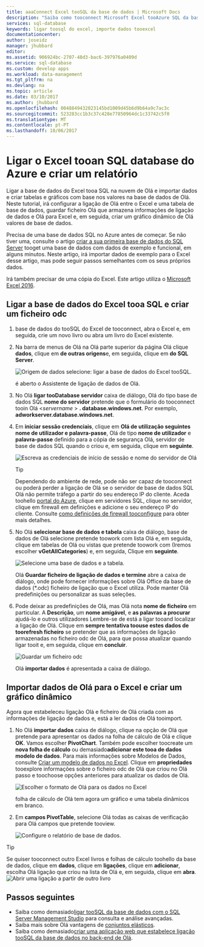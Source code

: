 ```yaml
---
title: aaaConnect Excel tooSQL da base de dados | Microsoft Docs
description: "Saiba como tooconnect Microsoft Excel tooAzure SQL da base de dados na nuvem de Olá. Importe dados para o Excel para criação de relatórios e exploração de dados."
services: sql-database
keywords: ligar toosql do excel, importe dados tooexcel
documentationcenter: 
author: joseidz
manager: jhubbard
editor: 
ms.assetid: 906924bc-2707-48d3-bac6-397976a0409d
ms.service: sql-database
ms.custom: develop apps
ms.workload: data-management
ms.tgt_pltfrm: na
ms.devlang: na
ms.topic: article
ms.date: 03/10/2017
ms.author: jhubbard
ms.openlocfilehash: 0048849432023145bd1009d45b6d9b64a9c7ac3c
ms.sourcegitcommit: 523283cc1b3c37c428e77850964dc1c33742c5f0
ms.translationtype: MT
ms.contentlocale: pt-PT
ms.lasthandoff: 10/06/2017
---
```

# <a name="connect-excel-tooan-azure-sql-database-and-create-a-report"></a>Ligar o Excel tooan SQL database do Azure e criar um relatório

Ligar a base de dados do Excel tooa SQL na nuvem de Olá e importar dados e criar tabelas e gráficos com base nos valores na base de dados de Olá. Neste tutorial, irá configurar a ligação de Olá entre o Excel e uma tabela de base de dados, guardar ficheiro Olá que armazena informações de ligação de dados e Olá para Excel e, em seguida, criar um gráfico dinâmico de Olá valores de base de dados.

Precisa de uma base de dados SQL no Azure antes de começar. Se não tiver uma, consulte o artigo [criar a sua primeira base de dados do SQL Server](sql-database-get-started-portal.md) tooget uma base de dados com dados de exemplo e funcional, em alguns minutos. Neste artigo, irá importar dados de exemplo para o Excel desse artigo, mas pode seguir passos semelhantes com os seus próprios dados.

Irá também precisar de uma cópia do Excel. Este artigo utiliza o [Microsoft Excel 2016](https://products.office.com/).

## <a name="connect-excel-tooa-sql-database-and-create-an-odc-file"></a>Ligar a base de dados do Excel tooa SQL e criar um ficheiro odc
1. base de dados do tooSQL do Excel de tooconnect, abra o Excel e, em seguida, crie um novo livro ou abra um livro do Excel existente.
2. Na barra de menus de Olá na Olá parte superior da página Olá clique **dados**, clique em **de outras origens**e, em seguida, clique em **do SQL Server**.
   
   ![Origem de dados selecione: ligar a base de dados do Excel tooSQL.](./media/sql-database-connect-excel/excel_data_source.png)
   
   é aberto o Assistente de ligação de dados de Olá.
3. No Olá **ligar tooDatabase servidor** caixa de diálogo, Olá do tipo base de dados SQL **nome do servidor** pretende que o formulário do tooconnect tooin Olá <*servername* > **. database.windows.net**. Por exemplo, **adworkserver.database.windows.net**.
4. Em **iniciar sessão credenciais**, clique em **Olá de utilização seguintes nome de utilizador e palavra-passe**, Olá de tipo **nome de utilizador** e **palavra-passe** definido para a cópia de segurança Olá, servidor de base de dados SQL quando o criou e, em seguida, clique em **seguinte**.
   
   ![Escreva as credenciais de início de sessão e nome do servidor de Olá](./media/sql-database-connect-excel/connect-to-server.png)
   
   > [!TIP]
   > Dependendo do ambiente de rede, pode não ser capaz de tooconnect ou poderá perder a ligação de Olá se o servidor de base de dados SQL Olá não permite tráfego a partir do seu endereço IP do cliente. Aceda toohello [portal do Azure](https://portal.azure.com/), clique em servidores SQL, clique no servidor, clique em firewall em definições e adicione o seu endereço IP do cliente. Consulte [como definições de firewall tooconfigure](sql-database-configure-firewall-settings.md) para obter mais detalhes.
   > 
   > 
5. No Olá **selecionar base de dados e tabela** caixa de diálogo, base de dados de Olá selecione pretende toowork com lista Olá e, em seguida, clique em tabelas de Olá ou vistas que pretende toowork com (Iremos escolher **vGetAllCategories**) e, em seguida, Clique em **seguinte**.
   
    ![Selecione uma base de dados e a tabela.](./media/sql-database-connect-excel/select-database-and-table.png)
   
    Olá **Guardar ficheiro de ligação de dados e termine** abre a caixa de diálogo, onde pode fornecer informações sobre Olá Office da base de dados (*.odc) ficheiro de ligação que o Excel utiliza. Pode manter Olá predefinições ou personalizar as suas seleções.
6. Pode deixar as predefinições de Olá, mas Olá nota **nome de ficheiro** em particular. A **Descrição**, um **nome amigável**, e **as palavras a procurar** ajudá-lo e outros utilizadores Lembre-se de está a ligar tooand localizar a ligação de Olá. Clique em **sempre tentativa toouse estes dados de toorefresh ficheiro** se pretender que as informações de ligação armazenadas no ficheiro odc de Olá, para que possa atualizar quando ligar tooit e, em seguida, clique em **concluir**.
   
    ![Guardar um ficheiro odc](./media/sql-database-connect-excel/save-odc-file.png)
   
    Olá **importar dados** é apresentada a caixa de diálogo.

## <a name="import-hello-data-into-excel-and-create-a-pivot-chart"></a>Importar dados de Olá para o Excel e criar um gráfico dinâmico
Agora que estabeleceu ligação Olá e ficheiro de Olá criada com as informações de ligação de dados e, está a ler dados de Olá tooimport.

1. No Olá **importar dados** caixa de diálogo, clique na opção de Olá que pretende para apresentar os dados na folha de cálculo de Olá e clique **OK**. Vamos escolher **PivotChart**. Também pode escolher toocreate um **nova folha de cálculo** ou demasiado**adicionar este tooa de dados modelo de dados**. Para mais informações sobre Modelos de Dados, consulte [Criar um modelo de dados no Excel](https://support.office.com/article/Create-a-Data-Model-in-Excel-87E7A54C-87DC-488E-9410-5C75DBCB0F7B). Clique em **propriedades** tooexplore informações sobre o ficheiro odc de Olá que criou no Olá passo e toochoose opções anteriores para atualizar os dados de Olá.
   
    ![Escolher o formato de Olá para os dados no Excel](./media/sql-database-connect-excel/import-data.png)
   
    folha de cálculo de Olá tem agora um gráfico e uma tabela dinâmicos em branco.
2. Em **campos PivotTable**, selecione Olá todas as caixas de verificação para Olá campos que pretende tooview.
   
    ![Configure o relatório de base de dados.](./media/sql-database-connect-excel/power-pivot-results.png)

> [!TIP]
> Se quiser tooconnect outro Excel livros e folhas de cálculo toohello da base de dados, clique em **dados**, clique em **ligações**, clique em **adicionar**, escolha Olá ligação que criou na lista de Olá e, em seguida, clique em **abra**.
> ![Abrir uma ligação a partir de outro livro](./media/sql-database-connect-excel/open-from-another-workbook.png)
> 
> 

## <a name="next-steps"></a>Passos seguintes
* Saiba como demasiado[ligar tooSQL da base de dados com o SQL Server Management Studio](sql-database-connect-query-ssms.md) para consulta e análise avançadas.
* Saiba mais sobre Olá vantagens de [conjuntos elásticos](sql-database-elastic-pool.md).
* Saiba como demasiado[criar uma aplicação web que estabelece ligação tooSQL da base de dados no back-end de Olá](../app-service-web/web-sites-dotnet-deploy-aspnet-mvc-app-membership-oauth-sql-database.md).

